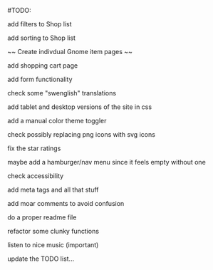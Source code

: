 #TODO:

add filters to Shop list

add sorting to Shop list

~~ Create indivdual Gnome item pages ~~

add shopping cart page

add form functionality

check some "swenglish" translations

add tablet and desktop versions of the site in css

add a manual color theme toggler

check possibly replacing png icons with svg icons

fix the star ratings

maybe add a hamburger/nav menu since it feels empty without one

check accessibility

add meta tags and all that stuff

add moar comments to avoid confusion

do a proper readme file

refactor some clunky functions

listen to nice music (important)

update the TODO list...
